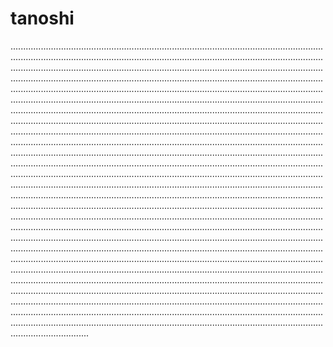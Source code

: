 # tanoshi

...................................................................................................................................................................................................................................................................................................................................................................................................................................................................................................................................................................................................................................................................................................................................................................................................................................................................................................................................................................................................................................................................................................................................................................................................................................................................................................................................................................................................................................................................................................................................................................................................................................................................................................................................................................................................................................................................................................................................................................................................................................................................................................................................................................................................................................................................................................................................................................................................................................................................................................................................................................................................................................................................................................................................................................................................................................................................................................................................................................................................................................................................................................................................................................................................................................................................................................................................................................................................................................................................................................................